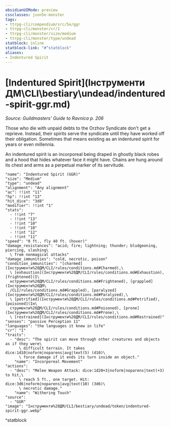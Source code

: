 ```yaml
---
obsidianUIMode: preview
cssclasses: json5e-monster
tags:
- ttrpg-cli/compendium/src/5e/ggr
- ttrpg-cli/monster/cr/1
- ttrpg-cli/monster/size/medium
- ttrpg-cli/monster/type/undead
statblock: inline
statblock-link: "#^statblock"
aliases:
- Indentured Spirit
---
```

# [Indentured Spirit](Інструменти ДМ\CLI\bestiary\undead/indentured-spirit-ggr.md)
*Source: Guildmasters' Guide to Ravnica p. 206*  

Those who die with unpaid debts to the Orzhov Syndicate don't get a reprieve. Instead, their spirits serve the syndicate until they have worked off their obligation. Sometimes that means existing as an indentured spirit for years or even millennia.

An indentured spirit is an incorporeal being draped in ghostly black robes and a hood that hides whatever face it might have. Chains are hung around its chest and arms as a perpetual marker of its servitude.

```statblock
"name": "Indentured Spirit (GGR)"
"size": "Medium"
"type": "undead"
"alignment": "Any alignment"
"ac": !!int "11"
"hp": !!int "13"
"hit_dice": "3d8"
"modifier": !!int "1"
"stats":
  - !!int "7"
  - !!int "13"
  - !!int "10"
  - !!int "10"
  - !!int "12"
  - !!int "11"
"speed": "0 ft., fly 40 ft. (hover)"
"damage_resistances": "acid; fire; lightning; thunder; bludgeoning, piercing, slashing\
  \ from nonmagical attacks"
"damage_immunities": "cold, necrotic, poison"
"condition_immunities": "[charmed](Інструменти%20ДМ/CLI/rules/conditions.md#Charmed),\
  \ [exhaustion](Інструменти%20ДМ/CLI/rules/conditions.md#Exhaustion), [frightened](І\
  нструменти%20ДМ/CLI/rules/conditions.md#Frightened), [grappled](Інструменти%20ДМ\
  /CLI/rules/conditions.md#Grappled), [paralyzed](Інструменти%20ДМ/CLI/rules/conditions.md#Paralyzed),\
  \ [petrified](Інструменти%20ДМ/CLI/rules/conditions.md#Petrified), [poisoned](Ін\
  струменти%20ДМ/CLI/rules/conditions.md#Poisoned), [prone](Інструменти%20ДМ/CLI/rules/conditions.md#Prone),\
  \ [restrained](Інструменти%20ДМ/CLI/rules/conditions.md#Restrained)"
"senses": "passive Perception 11"
"languages": "the languages it knew in life"
"cr": "1"
"traits":
  - "desc": "The spirit can move through other creatures and objects as if they were\
      \ difficult terrain. It takes dice:1d10|noform|noparens|avg|text(5) (d10)\
      \ force damage if it ends its turn inside an object."
    "name": "Incorporeal Movement"
"actions":
  - "desc": "Melee Weapon Attack: dice:1d20+3|noform|noparens|text(+3) to hit,\
      \ reach 5 ft., one target. Hit: dice:3d6|noform|noparens|avg|text(10) (3d6)\
      \ necrotic damage."
    "name": "Withering Touch"
"source":
  - "GGR"
"image": "Інструменти%20ДМ/CLI/bestiary/undead/token/indentured-spirit-ggr.webp"
```
^statblock